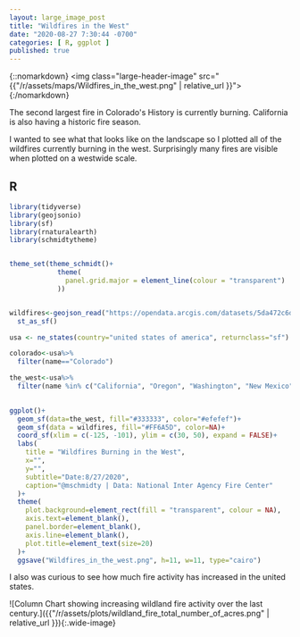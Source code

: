 ```yaml
---
layout: large_image_post
title: "Wildfires in the West"
date: "2020-08-27 7:30:44 -0700"
categories: [ R, ggplot ]
published: true
---
```

{::nomarkdown}
<img class="large-header-image" src="{{"/r/assets/maps/Wildfires_in_the_west.png" | relative_url }}">
{:/nomarkdown}

The second largest fire in Colorado's History is currently burning.  California is also having a historic fire season.  

I wanted to see what that looks like on the landscape so I plotted all of the wildfires currently burning in the west. Surprisingly many fires are visible when plotted on a westwide scale. 

## R
```r
library(tidyverse)
library(geojsonio)
library(sf)
library(rnaturalearth)
library(schmidtytheme)


theme_set(theme_schmidt()+
            theme(
              panel.grid.major = element_line(colour = "transparent")
            ))


wildfires<-geojson_read("https://opendata.arcgis.com/datasets/5da472c6d27b4b67970acc7b5044c862_0.geojson", what="sp")%>%
  st_as_sf()

usa <- ne_states(country="united states of america", returnclass="sf")

colorado<-usa%>%
  filter(name=="Colorado")

the_west<-usa%>%
  filter(name %in% c("California", "Oregon", "Washington", "New Mexico", "Arizona", "Nevada", "Idaho", "Wyoming","Montana", "Utah", "Colorado"))
  

ggplot()+
  geom_sf(data=the_west, fill="#333333", color="#efefef")+
  geom_sf(data = wildfires, fill="#FF6A5D", color=NA)+
  coord_sf(xlim = c(-125, -101), ylim = c(30, 50), expand = FALSE)+
  labs(
    title = "Wildfires Burning in the West",
    x="",
    y="",
    subtitle="Date:8/27/2020",
    caption="@mschmidty | Data: National Inter Agency Fire Center"
  )+
  theme(
    plot.background=element_rect(fill = "transparent", colour = NA),
    axis.text=element_blank(),
    panel.border=element_blank(),
    axis.line=element_blank(),
    plot.title=element_text(size=20)
  )+
  ggsave("Wildfires_in_the_west.png", h=11, w=11, type="cairo")
  ```

  I also was curious to see how much fire activity has increased in the united states. 

  ![Column Chart showing increasing wildland fire activity over the last century.]({{"/r/assets/plots/wildland_fire_total_number_of_acres.png" | relative_url }}){:.wide-image}